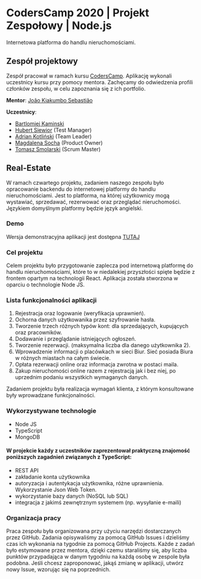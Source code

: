 # CodersCamp 2020 | Projekt Zespołowy | Node.js
Internetowa platforma do handlu nieruchomościami.

## Zespół projektowy

Zespół pracował w ramach kursu [CodersCamp](CodersCamp.pl). 
Aplikację wykonali uczestnicy kursu przy pomocy mentora.
Zachęcamy do odwiedzenia profili członków zespołu, w celu zapoznania się z ich portfolio.

**Mentor**: [João Kiakumbo Sebastião](https://github.com/JK-Sebastiao)

**Uczestnicy**:
- [Bartlomiej Kaminski](https://github.com/BartlomiejKaminski)
- [Hubert Siewior](https://github.com/HubertSiewior) (Test Manager)
- [Adrian Kotliński](https://github.com/Kotlinski95) (Team Leader)
- [Magdalena Socha](https://github.com/magdalena-socha) (Product Owner)
- [Tomasz Smolarski](https://github.com/TomaszSmolarski) (Scrum Master)

## Real-Estate
W ramach czwartego projektu, zadaniem naszego zespołu było opracowanie backendu do internetowej platformy do handlu nieruchomościami. Jest to platforma, na której użytkownicy mogą wystawiać, sprzedawać, rezerwować oraz przeglądać nieruchomości. Językiem domyślnym platformy będzie język angielski.

### Demo
Wersja demonstracyjna aplikacji jest dostępna [TUTAJ](https://coderscamp-real-estate.herokuapp.com)

### Cel projektu
Celem projektu było przygotowanie zaplecza pod internetową platformę do handlu nieruchomościami, które to w niedalekiej przyszłości spięte będzie z frontem opartym na technologii React. Aplikacja została stworzona w oparciu o technologie Node JS.

### Lista funkcjonalności aplikacji
1. Rejestracja oraz logowanie (weryfikacja uprawnień).
2. Ochorna danych użytkowanika przez szyfrowanie hasła.
3. Tworzenie trzech różnych typów kont: dla sprzedających, kupujących oraz pracowników.
4. Dodawanie i przeglądanie istniejących ogłoszeń.
5. Tworzenie rezerwacji. (maksymalna liczba dla danego użytkownika 2).
6. Wprowadzenie informacji o placówkach w sieci Biur. Sieć posiada Biura w różnych miastach na całym świecie.
7. Opłata rezerwacji online oraz informacja zwrotna w postaci maila.
8. Zakup nieruchomości online razem z rejestracją jak i bez niej, po uprzednim podaniu wszystkich wymaganych danych.

Zadaniem projektu była realizacja wymagań klienta, z którym konsultowane były wprowadzane funkcjonalności.

### Wykorzystywane technologie
- Node JS
- TypeScript
- MongoDB   

#### W projekcie każdy z uczestników zaprezentował praktyczną znajomość poniższych zagadnień związanych z TypeScript:
- REST API
- zakładanie konta użytkownika
- autoryzacja i autentykacja użytkownika, różne uprawnienia. Wykorzystanie Json Web Token.
- wykorzystanie bazy danych (NoSQL lub SQL)
- integracja z jakimś zewnętrznym systemem (np. wysyłanie e-maili)

### Organizacja pracy
Praca zespołu była organizowana przy użyciu narzędzi dostarczanych przez GitHub. 
Zadania opisywaliśmy za pomocą GitHub Issues i dzieliśmy czas ich wykonania na tygodnie za pomocą GitHub Projects.
Każde z zadań było estymowane przez mentora, dzięki czemu staraliśmy się, aby liczba punktów przypadająca w danym tygodniu na każdą osobę w zespole była podobna.
Jeśli chcesz zaproponować, jakąś zmianę w aplikacji, utwórz nowy Issue, wzorując się na poprzednich.
